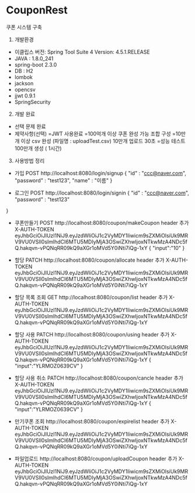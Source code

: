 # CouponRest
쿠폰 시스템 구축 

1. 개발환경 
 - 이클립스 버전: Spring Tool Suite 4 Version: 4.5.1.RELEASE
 - JAVA : 1.8.0_241
 - spring-boot 2.3.0
 - DB : H2
 - lombok
 - jackson
 - opencsv
 - jjwt 0.9.1
 - SpringSecurity 

2. 개발 완료 
 - 선택 문제 완료 
 - 제약사항(선택)
    =JWT 사용완료
    =100억개 이상 쿠폰 완성 가능 조합 구성
    =10만개 이상 csv 완성 (파일명 : uploadTest.csv)
     10만개 업로드 30초
    =성능 테스트 
     100만개 생성 ( 1시간)
     

3. 사용방법 정리

 - 가입
POST
http://localhost:8080/login/signup
{
	"id" : "ccc@naver.com",
	"password" : "test123",
	"name" : "이름"
}

 - 로그인 
POST
http://localhost:8080/login/signin
{
	"id" : "ccc@naver.com",
	"password" : "test123"

}

 - 쿠폰만들기 
POST 
http://localhost:8080/coupon/makeCoupon
header 추가
X-AUTH-TOKEN 
eyJhbGciOiJIUzI1NiJ9.eyJzdWIiOiJ1c2VyMDY1Iiwicm9sZXMiOlsiUk9MRV9VU0VSIl0sImlhdCI6MTU5MDIyMjA3OSwiZXhwIjoxNTkwMzA4NDc5fQ.hakqvn-vPQNqRR09kQ9aXGr1oMVd5Y0iNti7iQg-1xY
{
	"input":"10"
}

 - 할당 
PATCH
http://localhost:8080/coupon/allocate
header 추가
X-AUTH-TOKEN 
eyJhbGciOiJIUzI1NiJ9.eyJzdWIiOiJ1c2VyMDY1Iiwicm9sZXMiOlsiUk9MRV9VU0VSIl0sImlhdCI6MTU5MDIyMjA3OSwiZXhwIjoxNTkwMzA4NDc5fQ.hakqvn-vPQNqRR09kQ9aXGr1oMVd5Y0iNti7iQg-1xY

 - 할당 목록 조회
GET
http://localhost:8080/coupon/list
header 추가
X-AUTH-TOKEN 
eyJhbGciOiJIUzI1NiJ9.eyJzdWIiOiJ1c2VyMDY1Iiwicm9sZXMiOlsiUk9MRV9VU0VSIl0sImlhdCI6MTU5MDIyMjA3OSwiZXhwIjoxNTkwMzA4NDc5fQ.hakqvn-vPQNqRR09kQ9aXGr1oMVd5Y0iNti7iQg-1xY

 - 할당 사용
PATCH
http://localhost:8080/coupon/using
header 추가
X-AUTH-TOKEN 
eyJhbGciOiJIUzI1NiJ9.eyJzdWIiOiJ1c2VyMDY1Iiwicm9sZXMiOlsiUk9MRV9VU0VSIl0sImlhdCI6MTU5MDIyMjA3OSwiZXhwIjoxNTkwMzA4NDc5fQ.hakqvn-vPQNqRR09kQ9aXGr1oMVd5Y0iNti7iQg-1xY
{
	"input":"YLRMOZ0639CV"
}

 - 할당 사용 취소
PATCH
http://localhost:8080/coupon/cancle
header 추가
X-AUTH-TOKEN 
eyJhbGciOiJIUzI1NiJ9.eyJzdWIiOiJ1c2VyMDY1Iiwicm9sZXMiOlsiUk9MRV9VU0VSIl0sImlhdCI6MTU5MDIyMjA3OSwiZXhwIjoxNTkwMzA4NDc5fQ.hakqvn-vPQNqRR09kQ9aXGr1oMVd5Y0iNti7iQg-1xY
{
	"input":"YLRMOZ0639CV"
}

- 만기쿠폰 조회
http://localhost:8080/coupon/expirelist
header 추가
X-AUTH-TOKEN 
eyJhbGciOiJIUzI1NiJ9.eyJzdWIiOiJ1c2VyMDY1Iiwicm9sZXMiOlsiUk9MRV9VU0VSIl0sImlhdCI6MTU5MDIyMjA3OSwiZXhwIjoxNTkwMzA4NDc5fQ.hakqvn-vPQNqRR09kQ9aXGr1oMVd5Y0iNti7iQg-1xY

 - 파일업로드
http://localhost:8080/coupon/uploadCoupon
header 추가
X-AUTH-TOKEN 
eyJhbGciOiJIUzI1NiJ9.eyJzdWIiOiJ1c2VyMDY1Iiwicm9sZXMiOlsiUk9MRV9VU0VSIl0sImlhdCI6MTU5MDIyMjA3OSwiZXhwIjoxNTkwMzA4NDc5fQ.hakqvn-vPQNqRR09kQ9aXGr1oMVd5Y0iNti7iQg-1xY

